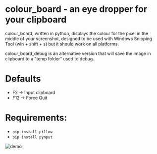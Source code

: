 # colour_board - an eye dropper for your clipboard

colour_board, written in python, displays the colour for the pixel in the middle of your screenshot, designed to be used with Windows Snipping Tool (win + shift + s) but it should work on all platforms.

colour_board_debug is an alternative version that will save the image in clipboard to a "temp folder" used to debug.

# Defaults
- F2 -> Input clipboard
- F12 -> Force Quit

# Requirements:
- `pip install pillow`
- `pip install pynput`

![demo](https://imgur.com/qifl8ov.gif)
